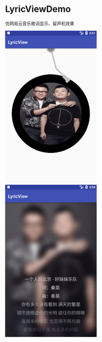 # LyricViewDemo
仿网易云音乐歌词显示、留声机效果

![留音机效果](https://github.com/shuaijia/LyricViewDemo/blob/master/img/GIF1.gif)
![歌词显示效果](https://github.com/shuaijia/LyricViewDemo/blob/master/img/GIF2.gif)
